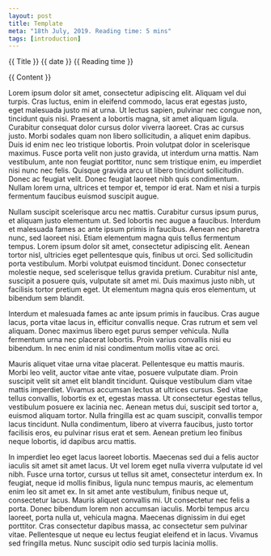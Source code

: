 ```yaml
---
layout: post
title: Template
meta: "18th July, 2019. Reading time: 5 mins"
tags: [introduction]
---
```


{{ Title }}
{{ date }} {{ Reading time }}

{{ Content }}



Lorem ipsum dolor sit amet, consectetur adipiscing elit. Aliquam vel dui turpis. Cras luctus, enim in eleifend commodo, lacus erat egestas justo, eget malesuada justo mi at urna. Ut lectus sapien, pulvinar nec congue non, tincidunt quis nisi. Praesent a lobortis magna, sit amet aliquam ligula. Curabitur consequat dolor cursus dolor viverra laoreet. Cras ac cursus justo. Morbi sodales quam non libero sollicitudin, a aliquet enim dapibus. Duis id enim nec leo tristique lobortis. Proin volutpat dolor in scelerisque maximus. Fusce porta velit non justo gravida, ut interdum urna mattis. Nam vestibulum, ante non feugiat porttitor, nunc sem tristique enim, eu imperdiet nisi nunc nec felis. Quisque gravida arcu ut libero tincidunt sollicitudin. Donec ac feugiat velit. Donec feugiat laoreet nibh quis condimentum. Nullam lorem urna, ultrices et tempor et, tempor id erat. Nam et nisi a turpis fermentum faucibus euismod suscipit augue.

Nullam suscipit scelerisque arcu nec mattis. Curabitur cursus ipsum purus, et aliquam justo elementum ut. Sed lobortis nec augue a faucibus. Interdum et malesuada fames ac ante ipsum primis in faucibus. Aenean nec pharetra nunc, sed laoreet nisi. Etiam elementum magna quis tellus fermentum tempus. Lorem ipsum dolor sit amet, consectetur adipiscing elit. Aenean tortor nisl, ultricies eget pellentesque quis, finibus ut orci. Sed sollicitudin porta vestibulum. Morbi volutpat euismod tincidunt. Donec consectetur molestie neque, sed scelerisque tellus gravida pretium. Curabitur nisl ante, suscipit a posuere quis, vulputate sit amet mi. Duis maximus justo nibh, ut facilisis tortor pretium eget. Ut elementum magna quis eros elementum, ut bibendum sem blandit.

Interdum et malesuada fames ac ante ipsum primis in faucibus. Cras augue lacus, porta vitae lacus in, efficitur convallis neque. Cras rutrum et sem vel aliquam. Donec maximus libero eget purus semper vehicula. Nulla fermentum urna nec placerat lobortis. Proin varius convallis nisi eu bibendum. In nec enim id nisi condimentum mollis vitae ac orci.

Mauris aliquet vitae urna vitae placerat. Pellentesque eu mattis mauris. Morbi leo velit, auctor vitae ante vitae, posuere vulputate diam. Proin suscipit velit sit amet elit blandit tincidunt. Quisque vestibulum diam vitae mattis imperdiet. Vivamus accumsan lectus at ultrices cursus. Sed vitae tellus convallis, lobortis ex et, egestas massa. Ut consectetur egestas tellus, vestibulum posuere ex lacinia nec. Aenean metus dui, suscipit sed tortor a, euismod aliquam tortor. Nulla fringilla est ac quam suscipit, convallis tempor lacus tincidunt. Nulla condimentum, libero at viverra faucibus, justo tortor facilisis eros, eu pulvinar risus erat et sem. Aenean pretium leo finibus neque lobortis, id dapibus arcu mattis.

In imperdiet leo eget lacus laoreet lobortis. Maecenas sed dui a felis auctor iaculis sit amet sit amet lacus. Ut vel lorem eget nulla viverra vulputate id vel nibh. Fusce urna tortor, cursus ut tellus sit amet, consectetur interdum ex. In feugiat, neque id mollis finibus, ligula nunc tempus mauris, ac elementum enim leo sit amet ex. In sit amet ante vestibulum, finibus neque ut, consectetur lacus. Mauris aliquet convallis mi. Ut consectetur nec felis a porta. Donec bibendum lorem non accumsan iaculis. Morbi tempus arcu laoreet, porta nulla ut, vehicula magna. Maecenas dignissim in dui eget porttitor. Cras consectetur dapibus massa, ac consectetur sem pulvinar vitae. Pellentesque ut neque eu lectus feugiat eleifend et in lacus. Vivamus sed fringilla metus. Nunc suscipit odio sed turpis lacinia mollis. 